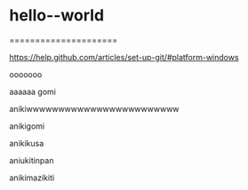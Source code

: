 # hello--world
=====================


https://help.github.com/articles/set-up-git/#platform-windows

ooooooo


aaaaaa
gomi

anikiwwwwwwwwwwwwwwwwwwwwwwww

anikigomi

anikikusa

aniukitinpan

anikimazikiti
